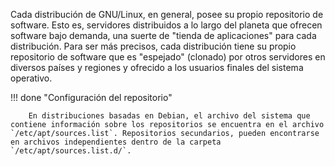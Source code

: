 Cada distribución de GNU/Linux, en general, posee su propio repositorio de software. Esto es, servidores distribuidos a lo largo del planeta que ofrecen software bajo demanda, una suerte de "tienda de aplicaciones" para cada distribución. Para ser más precisos, cada distribución tiene su propio repositorio de software que es "espejado" (clonado) por otros servidores en diversos países y regiones y ofrecido a los usuarios finales del sistema operativo. 


!!! done "Configuración del repositorio"

        En distribuciones basadas en Debian, el archivo del sistema que contiene información sobre los repositorios se encuentra en el archivo `/etc/apt/sources.list`. Repositorios secundarios, pueden encontrarse en archivos independientes dentro de la carpeta `/etc/apt/sources.list.d/`. 